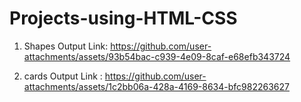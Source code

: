 # Projects-using-HTML-CSS

1. Shapes
   Output Link: https://github.com/user-attachments/assets/93b54bac-c939-4e09-8caf-e68efb343724

2. cards
   Output Link : https://github.com/user-attachments/assets/1c2bb06a-428a-4169-8634-bfc982263627
   





